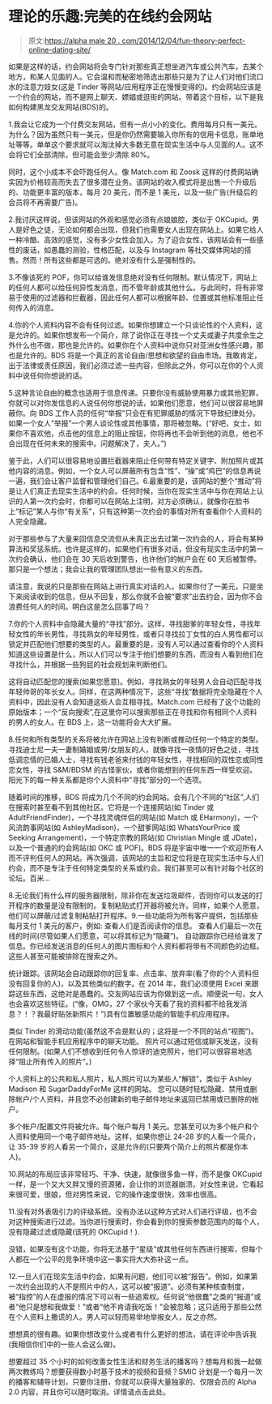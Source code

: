 # 理论的乐趣:完美的在线约会网站

> 原文:[https://alpha male 20 . com/2014/12/04/fun-theory-perfect-online-dating-site/](https://alphamale20.com/2014/12/04/fun-theory-perfect-online-dating-site/)

如果是这样的话，约会网站将会专门针对那些真正想坐进汽车或公共汽车，去某个地方，和某人见面的人。它会温和而秘密地筛选出那些只是为了让人们对他们流口水的注意力妓女(这是 Tinder 等网站/应用程序正在慢慢变得的)。约会网站应该是一个约会的网站，而不是网上聊天、嫖娼或逛街的网站。带着这个目标，以下是我如何构建黑龙交友网站(BDS)的。

1.我会让它成为一个付费交友网站，但有一点小小的变化。费用每月只有一美元。
为什么？因为虽然只有一美元，但是你仍然需要输入你所有的信用卡信息，账单地址等等。单单这个要求就可以淘汰掉大多数无意在现实生活中与人见面的人。这不会将它们全部清除，但可能会至少清除 80%。

同时，这个小成本不会吓跑任何人。像 Match.com 和 Zoosk 这样的付费网站确实因为价格较高而失去了很多潜在业务。该网站的收入模式将是出售一个升级后的、功能更丰富的版本，每月 20 美元，而不是 1 美元，以及一些广告(升级后的会员将不再需要广告)。

2.我讨厌这样说，但该网站的外观和感觉必须有点娘娘腔，类似于 OKCupid。男人是好色之徒，无论如何都会出现，但我们也需要女人出现在网站上。如果它给人一种冷酷、高效的感觉，没有多少女性会加入。为了迎合女性，该网站会有一些感性的废话，如愚蠢的测验，性格匹配，以及与 Instagram 等社交媒体网站的搭售。然而！所有这些都是可选的。绝对没有什么是强制性的。

3.不像该死的 POF，你可以给谁发信息绝对没有任何限制。默认情况下，网站上的任何人都可以给任何异性发消息，而不管年龄或其他什么。与此同时，将有非常易于使用的过滤器和拦截器，因此任何人都可以根据年龄、位置或其他标准阻止任何传入的消息。

4.你的个人资料内容不会有任何过滤。如果你想建立一个只谈论性的个人资料，这是允许的。如果你想发布一个简介，除了说你正在寻找一个丈夫或妻子共度余生之外什么也不做，那也是允许的。如果你在个人资料中说你只对亚洲女性感兴趣，那也是允许的。BDS 将是一个真正的言论自由/思想和欲望的自由市场。我敢肯定，出于法律或责任原因，我们必须过滤一些内容，但除此之外，你可以在你的个人资料中说任何你想说的话。

5.这种言论自由的概念也适用于信息传递。只要你没有威胁使用暴力或其他犯罪，你就可以对你发信息的人说任何你想说的话，如果他们愿意，他们可以很容易地屏蔽你。向 BDS 工作人员的任何“举报”只会在有犯罪威胁的情况下导致纪律处分。如果一个女人“举报”一个男人谈论性或其他事情，那将被忽略。(“好吧，女士，如果你不喜欢他，点击他的信息上的阻止按钮，你将再也不会听到他的消息，他也不会出现在任何未来的搜索中。问题解决了，夫人。”)

鉴于此，人们可以很容易地设置拦截器来阻止任何带有特定关键字、附加照片或其他内容的消息。例如，一个女人可以屏蔽所有包含“性”、“操”或“鸡巴”的信息再说一遍，我们会让客户监督和管理他们自己。6.最重要的是，该网站的整个“推动”将是让人们真正去现实生活中的约会。任何时候，当你在现实生活中与你在网站上认识的人第一次约会时，你都可以在网站上注明，对方必须确认，就像你在脸书上“标记”某人与你“有关系”，只有这种第一次约会的事情对所有查看你个人资料的人完全隐藏。

对于那些参与了大量来回信息交流但从未真正出去过第一次约会的人，将会有某种算法和奖惩系统。也许是这样的，如果他们有很多对话，但没有现实生活中的第一次约会确认，他们会在 30 天后收到警告，也许他们的帐户会在 60 天后被暂停。那只是一个想法；我会让我的管理团队想出一些有意义的东西。

请注意，我说的只是那些在网站上进行真实对话的人。如果你付了一美元，只是坐下来阅读收到的信息，但从不回复，那么你就不会被“要求”出去约会，因为你不会浪费任何人的时间。明白这是怎么回事了吗？

7.你的个人资料中会隐藏大量的“寻找”部分。这样，寻找甜爹的年轻女性，寻找年轻女性的年长男性，寻找熟女的年轻男性，或者只寻找拉丁女性的白人男性都可以锁定并匹配他们想要的类型的人。最重要的是，没有人可以通过查看你的个人资料知道这些设置是什么，所以人们可以专注于他们想要的东西，而没有人看到他们在寻找什么，并根据一些狗屁的社会规划来判断他们。

这将自动匹配您的搜索(如果您愿意)。例如，寻找熟女的年轻男人会自动匹配寻找年轻帅哥的年长女人。同样，在这两种情况下，这些“寻找”数据将完全隐藏在个人资料中，因此没有人会知道这些人会互相寻找。Match.com 已经有了这个功能的原始版本；一个“反向搜索”,在这里你可以搜索那些正在寻找和你有相同个人资料的男人的女人。在 BDS 上，这一功能将会大大扩展。

8.任何和所有类型的关系将被允许在网站上没有判断或推动任何一个特定的类型。寻找迪士尼一夫一妻制婚姻或男/女朋友的人，就像寻找一夜情的好色之徒，寻找低调恋情的已婚人士，寻找有钱老爸来付钱的年轻女性，寻找相同的双性恋或同性恋女性，寻找 S&M/BDSM 的古怪家伙，或者你能想到的任何东西一样受欢迎。阳光下的每一种关系都是你个人资料中“寻找”部分的一个选项。

随着时间的推移，BDS 将成为几个不同的约会网站。会有几个不同的“社区”,人们在搜索时甚至看不到其他社区。它将是一个连接网站(如 Tinder 或 AdultFriendFinder)，一个寻找灵魂伴侣的网站(如 Match 或 EHarmony)，一个风流韵事网站(如 AshleyMadison)，一个甜爹网站(如 WhatsYourPrice 或 Seeking Arrangement)，一个特定宗教的网站(如 Christian Mingle 或 JDate)，以及一个普通的约会网站(如 OKC 或 POF)。BDS 将是宇宙中唯一一个欢迎所有人而不评判任何人的网站。再次强调，该网站的主旨和定位将是在现实生活中与人们约会，而不是专注于任何特定类型的关系或约会。我们甚至可以有针对每个社区的论坛。百米...

8.无论我们有什么样的服务器限制，除非你在发送垃圾邮件，否则你可以发送的打开程序的数量是没有限制的。复制粘贴式打开器将被允许。同样，如果个人愿意，他们可以屏蔽/过滤复制粘贴打开程序。9.一些功能将为所有客户提供，包括那些每月支付 1 美元的客户，例如:
查看人们是否阅读你的信息。
查看人们最后一次在线的时间(尽管如果人们愿意，可以将其标记为“隐藏”)。
自动跟踪你已经给谁发了信息。你已经发送消息的任何人的图片图标和个人资料都将带有不同颜色的边框。这些人甚至可能被排除在搜索之外。

统计跟踪。该网站会自动跟踪你的回复率、点击率、放弃率(看了你的个人资料但没有回复你的人)，以及其他类似的数字。在 2014 年，我们必须使用 Excel 来跟踪这些东西，这绝对是愚蠢的。交友网站应该为你做到这一点。顺便说一句，女人也会喜欢这些特征。(“像，OMG，27 个家伙今天看了我的资料都不给我发消息？！？我最好贴张新照片！”)具有位置敏感功能的智能手机应用程序。

类似 Tinder 的滑动功能(虽然这不会是默认的；这将是一个不同的站点“视图”)。在网站和智能手机应用程序中的聊天功能。
照片可以通过短信或聊天发送，没有任何限制。(如果人们不想收到任何令人惊讶的迪克照片，他们可以很容易地选择“阻止所有传入的照片”。)

个人资料上的公共和私人照片，私人照片可以为某些人“解锁”，类似于 Ashley Madison 和 SugarDaddyForMe 这样的网站。
您可以随时轻松隐藏、禁用或删除帐户/个人资料，并且您不必创建新的电子邮件地址来返回已禁用或已删除的帐户。

多个帐户/配置文件将被允许。每个账户每月 1 美元。您甚至可以为多个帐户和个人资料使用同一个电子邮件地址。这样，如果你想让 24-28 岁的人看一个简介，让 35-39 岁的人看另一个简介，这是允许的(只要两个简介上的照片都是你本人)。

10.网站的布局应该非常轻巧、干净、快速，就像很多鱼一样，而不是像 OKCupid 一样，是一个又大又胖又慢的资源猪，会让你的浏览器崩溃。对女性来说，它看起来很可爱，很娘，但对男性来说，它的操作速度很快，效率也很高。

11.没有对外表吸引力的评级系统。没有办法以这种方式对人们进行评级，也不会对这种搜索进行过滤。当你进行搜索时，你会看到你的搜索参数范围内的每个人，没有隐藏过滤或隐藏(该死的 OKCupid！).

没错，如果没有这个功能，你将无法基于“星级”或其他任何东西进行搜索，但每个人都在一个公平的竞争环境中这一事实将大大弥补这一点。

12.一旦人们在现实生活中约会，如果有问题，他们可以被“报告”。例如，如果第一次约会出现的人不是照片中的人，这可以被“报道”。必须有某种核查制度，被“指控”的人在虚报的情况下可以有一些追索权。任何说“他很蠢”之类的“报道”或者“他只是想和我做爱！”或者“他不肯请我吃饭！”会被忽略；这只适用于那些公然在个人资料上撒谎的人。男人可以轻而易举地举报女人，反之亦然。

想想真的很有趣。如果你想改变什么或者有什么更好的想法，请在评论中告诉我(我相信你们中的一些人会这么做)。

想要超过 35 个小时的如何改善女性生活和财务生活的播客吗？想每月和我一起做两次教练吗？想要获得数小时基于技术的视频和音频？SMIC 计划是一个每月一次的播客和辅导计划，只要你注册，你就可以获得大量独家的、仅限会员的 Alpha 2.0 内容，并且你可以随时取消。详情请点击此处。
